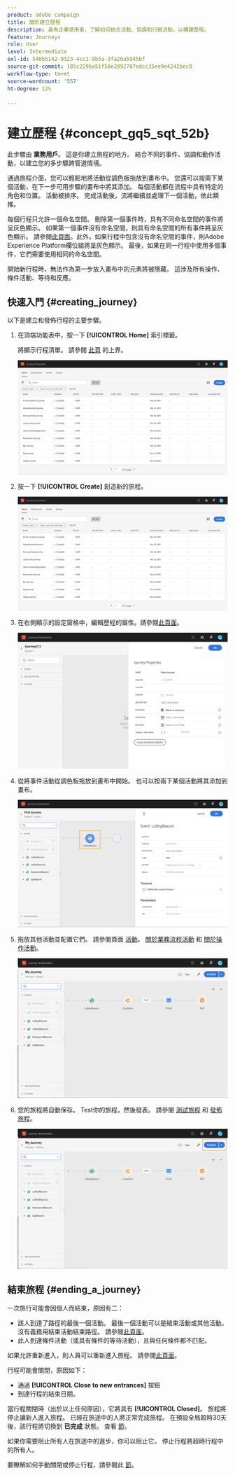 ```yaml
---
product: adobe campaign
title: 關於建立歷程
description: 身為企業使用者，了解如何結合活動、協調和行銷活動，以構建歷程。
feature: Journeys
role: User
level: Intermediate
exl-id: 540b5142-9323-4cc1-9b5a-3fa20a5945bf
source-git-commit: 185c2296a51f58e2092787edcc35ee9e4242bec8
workflow-type: tm+mt
source-wordcount: '557'
ht-degree: 12%

---
```


# 建立歷程 {#concept_gq5_sqt_52b}

此步驟由 **業務用戶**。 這是你建立旅程的地方。 結合不同的事件、協調和動作活動，以建立您的多步驟跨管道情境。

通過旅程介面，您可以輕鬆地將活動從調色板拖放到畫布中。 您還可以按兩下某個活動，在下一步可用步驟的畫布中將其添加。 每個活動都在流程中具有特定的角色和位置。 活動被排序。 完成活動後，流將繼續並處理下一個活動，依此類推。

每個行程只允許一個命名空間。 刪除第一個事件時，具有不同命名空間的事件將呈灰色顯示。 如果第一個事件沒有命名空間，則具有命名空間的所有事件將呈灰色顯示。 請參閱[此頁面](../event/selecting-the-namespace.md)。此外，如果行程中包含沒有命名空間的事件，則Adobe Experience Platform欄位組將呈灰色顯示。 最後，如果在同一行程中使用多個事件，它們需要使用相同的命名空間。

開始新行程時，無法作為第一步放入畫布中的元素將被隱藏。 這涉及所有操作、條件活動、等待和反應。

## 快速入門 {#creating_journey}

以下是建立和發佈行程的主要步驟。

1. 在頂端功能表中，按一下 **[!UICONTROL Home]** 索引標籤。

   將顯示行程清單。 請參閱 [此頁](../building-journeys/using-the-journey-designer.md) 的上界。

   ![](../assets/journey30.png)

1. 按一下 **[!UICONTROL Create]** 創造新的旅程。

   ![](../assets/journey31.png)

1. 在右側顯示的設定窗格中，編輯歷程的屬性。請參閱[此頁面](../building-journeys/changing-properties.md)。

   ![](../assets/journey32.png)

1. 從將事件活動從調色板拖放到畫布中開始。 也可以按兩下某個活動將其添加到畫布。

   ![](../assets/journey33.png)

1. 拖放其他活動並配置它們。 請參閱頁面 [活動](../building-journeys/event-activities.md)。 [關於業務流程活動](../building-journeys/about-orchestration-activities.md) 和 [關於操作活動](../building-journeys/about-action-activities.md)。

   ![](../assets/journey34.png)

1. 您的旅程將自動保存。 Test你的旅程，然後發表。 請參閱 [測試旅程](../building-journeys/testing-the-journey.md) 和 [發佈旅程](../building-journeys/publishing-the-journey.md)。

   ![](../assets/journey36.png)

## 結束旅程 {#ending_a_journey}

一次旅行可能會因個人而結束，原因有二：

* 該人到達了路徑的最後一個活動。 最後一個活動可以是結束活動或其他活動。 沒有義務用結束活動結束路徑。 請參閱[此頁面](../building-journeys/end-activity.md)。
* 此人到達條件活動（或具有條件的等待活動），且與任何條件都不匹配。

如果允許重新進入，則人員可以重新進入旅程。 請參閱[此頁面](../building-journeys/changing-properties.md)。

行程可能會關閉，原因如下：

* 通過 **[!UICONTROL Close to new entrances]** 按鈕
* 到達行程的結束日期。

當行程關閉時（出於以上任何原因），它將具有 **[!UICONTROL Closed]**。 旅程將停止讓新人進入旅程。 已經在旅途中的人將正常完成旅程。 在預設全局超時30天後，該行程將切換到 **已完成** 狀態。 查看 [節](../building-journeys/changing-properties.md#entrance)。

如果你需要阻止所有人在旅途中的進步，你可以阻止它。 停止行程將超時行程中的所有人。

要瞭解如何手動關閉或停止行程，請參閱此 [節](../building-journeys/terminating-a-journey.md)。
